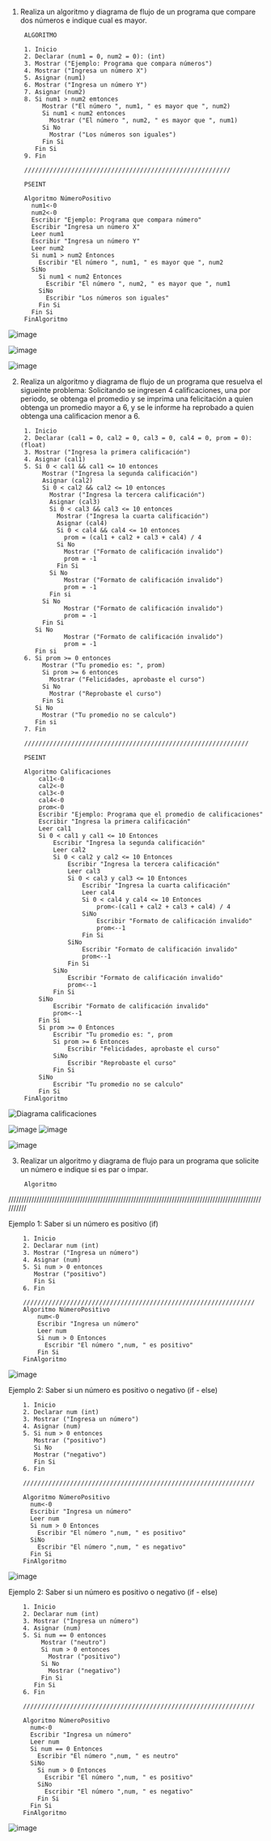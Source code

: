 1. Realiza un algoritmo y diagrama de flujo de un programa que compare dos números e indique cual es mayor.
  
        ALGORITMO
        
        1. Inicio
        2. Declarar (num1 = 0, num2 = 0): (int)
        3. Mostrar ("Ejemplo: Programa que compara números")
        4. Mostrar ("Ingresa un número X")
        5. Asignar (num1)
        6. Mostrar ("Ingresa un número Y")
        7. Asignar (num2)
        8. Si num1 > num2 emtonces
             Mostrar ("El número ", num1, " es mayor que ", num2)
             Si num1 < num2 entonces
               Mostrar ("El número ", num2, " es mayor que ", num1)
             Si No
               Mostrar ("Los números son iguales")
             Fin Si
           Fin Si
        9. Fin
        
        /////////////////////////////////////////////////////////
        
        PSEINT
        
        Algoritmo NúmeroPositivo
          num1<-0
          num2<-0
          Escribir "Ejemplo: Programa que compara número"
          Escribir "Ingresa un número X"
          Leer num1
          Escribir "Ingresa un número Y"
          Leer num2
          Si num1 > num2 Entonces
            Escribir "El número ", num1, " es mayor que ", num2
          SiNo
            Si num1 < num2 Entonces
              Escribir "El número ", num2, " es mayor que ", num1
            SiNo
              Escribir "Los números son iguales"
            Fin Si
          Fin Si
        FinAlgoritmo


 ![image](https://user-images.githubusercontent.com/113545673/191822324-02f219b6-0609-4cdb-bff9-e7397ff57ae8.png)
        
 ![image](https://user-images.githubusercontent.com/113545673/191818781-4fb5c270-1273-412c-9610-af5f09f53550.png)

![image](https://user-images.githubusercontent.com/113545673/191818968-bba4fc22-cb7d-4d2b-a001-f4cf6d71a35f.png)

        
2. Realiza un algoritmo y diagrama de flujo de un programa que resuelva el sigueinte problema: Solicitando se ingresen 4 calificaciones, una por periodo, se obtenga el promedio y se imprima una felicitación a quien obtenga un promedio mayor a 6, y se le informe ha reprobado a quien obtenga una calificacion menor a 6.

        1. Inicio
        2. Declarar (cal1 = 0, cal2 = 0, cal3 = 0, cal4 = 0, prom = 0): (float)
        3. Mostrar ("Ingresa la primera calificación")
        4. Asignar (cal1)
        5. Si 0 < cal1 && cal1 <= 10 entonces
             Mostrar ("Ingresa la segunda calificación")
             Asignar (cal2)
             Si 0 < cal2 && cal2 <= 10 entonces
               Mostrar ("Ingresa la tercera calificación")
               Asignar (cal3)
               Si 0 < cal3 && cal3 <= 10 entonces
                 Mostrar ("Ingresa la cuarta calificación")
                 Asignar (cal4)
                 Si 0 < cal4 && cal4 <= 10 entonces
                   prom = (cal1 + cal2 + cal3 + cal4) / 4
                 Si No
                   Mostrar ("Formato de calificación invalido") 
                   prom = -1
                 Fin Si
               Si No
                   Mostrar ("Formato de calificación invalido")
                   prom = -1
               Fin si
             Si No
                   Mostrar ("Formato de calificación invalido")
                   prom = -1
             Fin Si
           Si No
                   Mostrar ("Formato de calificación invalido")
                   prom = -1
           Fin si
        6. Si prom >= 0 entonces
             Mostrar ("Tu promedio es: ", prom)
             Si prom >= 6 entonces
               Mostrar ("Felicidades, aprobaste el curso")
             Si No
               Mostrar ("Reprobaste el curso")
             Fin Si
           Si No
             Mostrar ("Tu promedio no se calculo")
           Fin si
        7. Fin
        
        //////////////////////////////////////////////////////////////
        
        PSEINT
        
        Algoritmo Calificaciones
            cal1<-0
            cal2<-0
            cal3<-0
            cal4<-0
            prom<-0
            Escribir "Ejemplo: Programa que el promedio de calificaciones"
            Escribir "Ingresa la primera calificación"
            Leer cal1
            Si 0 < cal1 y cal1 <= 10 Entonces
                Escribir "Ingresa la segunda calificación"
                Leer cal2
                Si 0 < cal2 y cal2 <= 10 Entonces
                    Escribir "Ingresa la tercera calificación"
                    Leer cal3
                    Si 0 < cal3 y cal3 <= 10 Entonces
                        Escribir "Ingresa la cuarta calificación"
                        Leer cal4
                        Si 0 < cal4 y cal4 <= 10 Entonces
                            prom<-(cal1 + cal2 + cal3 + cal4) / 4
                        SiNo
                            Escribir "Formato de calificación invalido"
                            prom<--1
                        Fin Si
                    SiNo
                        Escribir "Formato de calificación invalido"
                        prom<--1
                    Fin Si
                SiNo
                    Escribir "Formato de calificación invalido"
                    prom<--1
                Fin Si
            SiNo
                Escribir "Formato de calificación invalido"
                prom<--1
            Fin Si
            Si prom >= 0 Entonces
                Escribir "Tu promedio es: ", prom
                Si prom >= 6 Entonces
                    Escribir "Felicidades, aprobaste el curso"
                SiNo
                    Escribir "Reprobaste el curso"
                Fin Si
            SiNo
                Escribir "Tu promedio no se calculo"
            Fin Si
        FinAlgoritmo

![Diagrama calificaciones](https://user-images.githubusercontent.com/113545673/191837061-c34c4b94-aad1-42e7-bd4f-e66aa0c4451c.jpg)


![image](https://user-images.githubusercontent.com/113545673/191831118-83876bf1-744f-45a7-aaae-7c327cf249a4.png)
![image](https://user-images.githubusercontent.com/113545673/191831189-a9f3cbb5-039a-41d8-9fed-4cb58247a144.png)

![image](https://user-images.githubusercontent.com/113545673/191831427-73927187-704e-47de-8926-0237e226c3ae.png)



3. Realizar un algoritmo y diagrama de flujo para un programa que solicite un número e indique si es par o impar.

        Algoritmo


//////////////////////////////////////////////////////////////////////////////////////////////////////////

Ejemplo 1: Saber si un número es positivo (if)

        1. Inicio
        2. Declarar num (int)
        3. Mostrar ("Ingresa un número")
        4. Asignar (num)
        5. Si num > 0 entonces
           Mostrar ("positivo")
           Fin Si
        6. Fin
        
        ////////////////////////////////////////////////////////////////
        Algoritmo NúmeroPositivo
            num<-0
            Escribir "Ingresa un número"
            Leer num
            Si num > 0 Entonces
              Escribir "El número ",num, " es positivo"
            Fin Si
        FinAlgoritmo
        
        
![image](https://user-images.githubusercontent.com/113545673/191812892-6d78607e-96b5-455d-a767-58a1069fe583.png)


Ejemplo 2: Saber si un número es positivo o negativo (if - else)

        1. Inicio
        2. Declarar num (int)
        3. Mostrar ("Ingresa un número")
        4. Asignar (num)
        5. Si num > 0 entonces
           Mostrar ("positivo")
           Si No
           Mostrar ("negativo")
           Fin Si
        6. Fin
        
        ////////////////////////////////////////////////////////////////
        
        Algoritmo NúmeroPositivo
          num<-0
          Escribir "Ingresa un número"
          Leer num
          Si num > 0 Entonces
            Escribir "El número ",num, " es positivo"
          SiNo
            Escribir "El número ",num, " es negativo"
          Fin Si
        FinAlgoritmo
        
![image](https://user-images.githubusercontent.com/113545673/191814133-65c60b6b-acfd-4459-ab6f-e25b5b9d4a77.png)

Ejemplo 2: Saber si un número es positivo o negativo (if - else)

        1. Inicio
        2. Declarar num (int)
        3. Mostrar ("Ingresa un número")
        4. Asignar (num)
        5. Si num == 0 entonces
             Mostrar ("neutro")
             Si num > 0 entonces
               Mostrar ("positivo")
             Si No
               Mostrar ("negativo")
             Fin Si
           Fin Si
        6. Fin
        
        ////////////////////////////////////////////////////////////////
        
        Algoritmo NúmeroPositivo
          num<-0
          Escribir "Ingresa un número"
          Leer num
          Si num == 0 Entonces
            Escribir "El número ",num, " es neutro"
          SiNo
            Si num > 0 Entonces
              Escribir "El número ",num, " es positivo"
            SiNo
              Escribir "El número ",num, " es negativo"
            Fin Si
          Fin Si
        FinAlgoritmo
        
![image](https://user-images.githubusercontent.com/113545673/191815455-7a1b5c59-a90a-46d0-9085-9d089fb2acfb.png)

